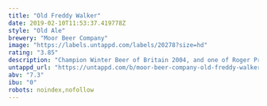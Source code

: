 ```yaml
---
title: "Old Freddy Walker"
date: 2019-02-10T11:53:37.419778Z
style: "Old Ale"
brewery: "Moor Beer Company"
image: "https://labels.untappd.com/labels/20278?size=hd"
rating: "3.85"
description: "Champion Winter Beer of Britain 2004, and one of Roger Protz’s “300 Beers To Try Before You Die”.  This cult ale is one for the connoisseur! A rich, dark, full – bodied old ale that really has to be tasted to be appreciated.  This beer is usually the first to sell out at beer festivals, thanks to its blend of Pale, Lager, Crystal, Wheat and Black malts that are fermented with an English yeast.  Bramling Cross hops are added to provide a hint of orange and a balancing dose of bitterness."
untappd_url: "https://untappd.com/b/moor-beer-company-old-freddy-walker/20278"
abv: "7.3"
ibu: "0"
robots: noindex,nofollow
---
```

